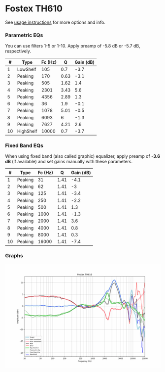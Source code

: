 # Fostex TH610
See [usage instructions](https://github.com/jaakkopasanen/AutoEq#usage) for more options and info.

### Parametric EQs
You can use filters 1-5 or 1-10. Apply preamp of -5.8 dB or -5.7 dB, respectively.

|   # | Type      |   Fc (Hz) |    Q |   Gain (dB) |
|-----|-----------|-----------|------|-------------|
|   1 | LowShelf  |       105 | 0.7  |        -3.7 |
|   2 | Peaking   |       170 | 0.63 |        -3.1 |
|   3 | Peaking   |       505 | 1.62 |         1.4 |
|   4 | Peaking   |      2301 | 3.43 |         5.6 |
|   5 | Peaking   |      4356 | 2.89 |         1.3 |
|   6 | Peaking   |        36 | 1.9  |        -0.1 |
|   7 | Peaking   |      1078 | 5.01 |        -0.5 |
|   8 | Peaking   |      6093 | 6    |        -1.3 |
|   9 | Peaking   |      7627 | 4.21 |         2.6 |
|  10 | HighShelf |     10000 | 0.7  |        -3.7 |

### Fixed Band EQs
When using fixed band (also called graphic) equalizer, apply preamp of **-3.6 dB** (if available) and set gains manually with these parameters.

|   # | Type    |   Fc (Hz) |    Q |   Gain (dB) |
|-----|---------|-----------|------|-------------|
|   1 | Peaking |        31 | 1.41 |        -4.1 |
|   2 | Peaking |        62 | 1.41 |        -3   |
|   3 | Peaking |       125 | 1.41 |        -3.4 |
|   4 | Peaking |       250 | 1.41 |        -2.2 |
|   5 | Peaking |       500 | 1.41 |         1.3 |
|   6 | Peaking |      1000 | 1.41 |        -1.3 |
|   7 | Peaking |      2000 | 1.41 |         3.6 |
|   8 | Peaking |      4000 | 1.41 |         0.8 |
|   9 | Peaking |      8000 | 1.41 |         0.3 |
|  10 | Peaking |     16000 | 1.41 |        -7.4 |

### Graphs
![](./Fostex%20TH610.png)
